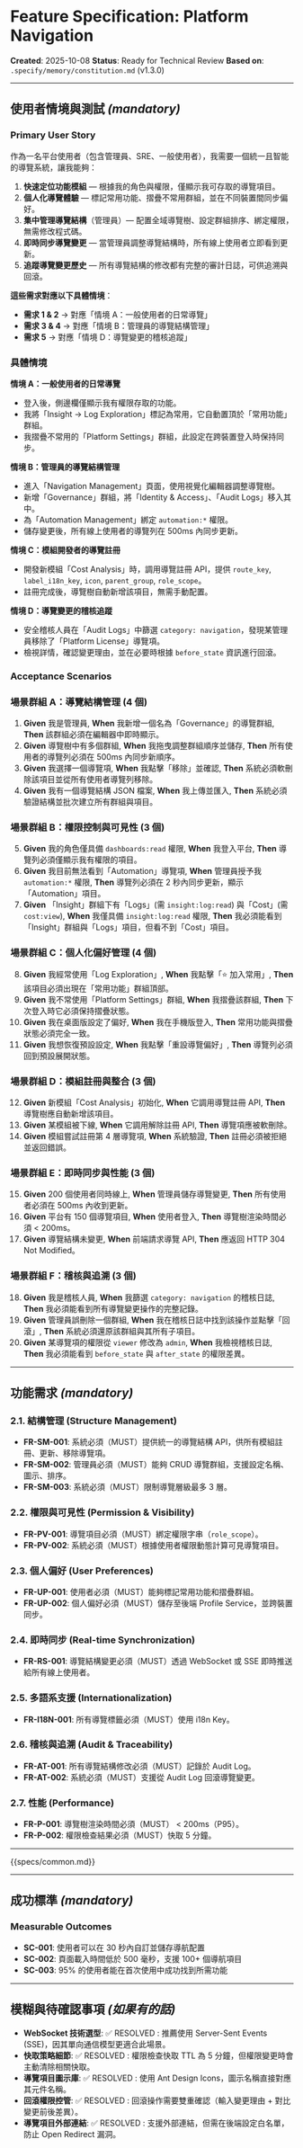 # Feature Specification: Platform Navigation

**Created**: 2025-10-08
**Status**: Ready for Technical Review
**Based on**: `.specify/memory/constitution.md` (v1.3.0)

---

## 使用者情境與測試 *(mandatory)*

### Primary User Story
作為一名平台使用者（包含管理員、SRE、一般使用者），我需要一個統一且智能的導覽系統，讓我能夠：
1. **快速定位功能模組** — 根據我的角色與權限，僅顯示我可存取的導覽項目。
2. **個人化導覽體驗** — 標記常用功能、摺疊不常用群組，並在不同裝置間同步偏好。
3. **集中管理導覽結構**（管理員）— 配置全域導覽樹、設定群組排序、綁定權限，無需修改程式碼。
4. **即時同步導覽變更** — 當管理員調整導覽結構時，所有線上使用者立即看到更新。
5. **追蹤導覽變更歷史** — 所有導覽結構的修改都有完整的審計日誌，可供追溯與回滾。

**這些需求對應以下具體情境**：
- **需求 1 & 2** → 對應「情境 A：一般使用者的日常導覽」
- **需求 3 & 4** → 對應「情境 B：管理員的導覽結構管理」
- **需求 5** → 對應「情境 D：導覽變更的稽核追蹤」

### 具體情境

**情境 A：一般使用者的日常導覽**
- 登入後，側邊欄僅顯示我有權限存取的功能。
- 我將「Insight → Log Exploration」標記為常用，它自動置頂於「常用功能」群組。
- 我摺疊不常用的「Platform Settings」群組，此設定在跨裝置登入時保持同步。

**情境 B：管理員的導覽結構管理**
- 進入「Navigation Management」頁面，使用視覺化編輯器調整導覽樹。
- 新增「Governance」群組，將「Identity & Access」、「Audit Logs」移入其中。
- 為「Automation Management」綁定 `automation:*` 權限。
- 儲存變更後，所有線上使用者的導覽列在 500ms 內同步更新。

**情境 C：模組開發者的導覽註冊**
- 開發新模組「Cost Analysis」時，調用導覽註冊 API，提供 `route_key`, `label_i18n_key`, `icon`, `parent_group`, `role_scope`。
- 註冊完成後，導覽樹自動新增該項目，無需手動配置。

**情境 D：導覽變更的稽核追蹤**
- 安全稽核人員在「Audit Logs」中篩選 `category: navigation`，發現某管理員移除了「Platform License」導覽項。
- 檢視詳情，確認變更理由，並在必要時根據 `before_state` 資訊進行回滾。

### Acceptance Scenarios

### 場景群組 A：導覽結構管理 (4 個)
1. **Given** 我是管理員, **When** 我新增一個名為「Governance」的導覽群組, **Then** 該群組必須在編輯器中即時顯示。
2. **Given** 導覽樹中有多個群組, **When** 我拖曳調整群組順序並儲存, **Then** 所有使用者的導覽列必須在 500ms 內同步新順序。
3. **Given** 我選擇一個導覽項, **When** 我點擊「移除」並確認, **Then** 系統必須軟刪除該項目並從所有使用者導覽列移除。
4. **Given** 我有一個導覽結構 JSON 檔案, **When** 我上傳並匯入, **Then** 系統必須驗證結構並批次建立所有群組與項目。

### 場景群組 B：權限控制與可見性 (3 個)
5. **Given** 我的角色僅具備 `dashboards:read` 權限, **When** 我登入平台, **Then** 導覽列必須僅顯示我有權限的項目。
6. **Given** 我目前無法看到「Automation」導覽項, **When** 管理員授予我 `automation:*` 權限, **Then** 導覽列必須在 2 秒內同步更新，顯示「Automation」項目。
7. **Given** 「Insight」群組下有「Logs」(需 `insight:log:read`) 與「Cost」(需 `cost:view`), **When** 我僅具備 `insight:log:read` 權限, **Then** 我必須能看到「Insight」群組與「Logs」項目，但看不到「Cost」項目。

### 場景群組 C：個人化偏好管理 (4 個)
8. **Given** 我經常使用「Log Exploration」, **When** 我點擊「⭐ 加入常用」, **Then** 該項目必須出現在「常用功能」群組頂部。
9. **Given** 我不常使用「Platform Settings」群組, **When** 我摺疊該群組, **Then** 下次登入時它必須保持摺疊狀態。
10. **Given** 我在桌面版設定了偏好, **When** 我在手機版登入, **Then** 常用功能與摺疊狀態必須完全一致。
11. **Given** 我想恢復預設設定, **When** 我點擊「重設導覽偏好」, **Then** 導覽列必須回到預設展開狀態。

### 場景群組 D：模組註冊與整合 (3 個)
12. **Given** 新模組「Cost Analysis」初始化, **When** 它調用導覽註冊 API, **Then** 導覽樹應自動新增該項目。
13. **Given** 某模組被下線, **When** 它調用解除註冊 API, **Then** 導覽項應被軟刪除。
14. **Given** 模組嘗試註冊第 4 層導覽項, **When** 系統驗證, **Then** 註冊必須被拒絕並返回錯誤。

### 場景群組 E：即時同步與性能 (3 個)
15. **Given** 200 個使用者同時線上, **When** 管理員儲存導覽變更, **Then** 所有使用者必須在 500ms 內收到更新。
16. **Given** 平台有 150 個導覽項目, **When** 使用者登入, **Then** 導覽樹渲染時間必須 < 200ms。
17. **Given** 導覽結構未變更, **When** 前端請求導覽 API, **Then** 應返回 HTTP 304 Not Modified。

### 場景群組 F：稽核與追溯 (3 個)
18. **Given** 我是稽核人員, **When** 我篩選 `category: navigation` 的稽核日誌, **Then** 我必須能看到所有導覽變更操作的完整記錄。
19. **Given** 管理員誤刪除一個群組, **When** 我在稽核日誌中找到該操作並點擊「回滾」, **Then** 系統必須還原該群組與其所有子項目。
20. **Given** 某導覽項的權限從 `viewer` 修改為 `admin`, **When** 我檢視稽核日誌, **Then** 我必須能看到 `before_state` 與 `after_state` 的權限差異。

---

## 功能需求 *(mandatory)*

### 2.1. 結構管理 (Structure Management)
- **FR-SM-001**: 系統必須（MUST）提供統一的導覽結構 API，供所有模組註冊、更新、移除導覽項。
- **FR-SM-002**: 管理員必須（MUST）能夠 CRUD 導覽群組，支援設定名稱、圖示、排序。
- **FR-SM-003**: 系統必須（MUST）限制導覽層級最多 3 層。

### 2.2. 權限與可見性 (Permission & Visibility)
- **FR-PV-001**: 導覽項目必須（MUST）綁定權限字串（`role_scope`）。
- **FR-PV-002**: 系統必須（MUST）根據使用者權限動態計算可見導覽項目。

### 2.3. 個人偏好 (User Preferences)
- **FR-UP-001**: 使用者必須（MUST）能夠標記常用功能和摺疊群組。
- **FR-UP-002**: 個人偏好必須（MUST）儲存至後端 Profile Service，並跨裝置同步。

### 2.4. 即時同步 (Real-time Synchronization)
- **FR-RS-001**: 導覽結構變更必須（MUST）透過 WebSocket 或 SSE 即時推送給所有線上使用者。

### 2.5. 多語系支援 (Internationalization)
- **FR-I18N-001**: 所有導覽標籤必須（MUST）使用 i18n Key。

### 2.6. 稽核與追溯 (Audit & Traceability)
- **FR-AT-001**: 所有導覽結構修改必須（MUST）記錄於 Audit Log。
- **FR-AT-002**: 系統必須（MUST）支援從 Audit Log 回滾導覽變更。

### 2.7. 性能 (Performance)
- **FR-P-001**: 導覽樹渲染時間必須（MUST） < 200ms（P95）。
- **FR-P-002**: 權限檢查結果必須（MUST）快取 5 分鐘。

---

{{specs/common.md}}

---

## 成功標準 *(mandatory)*

### Measurable Outcomes

- **SC-001**: 使用者可以在 30 秒內自訂並儲存導航配置
- **SC-002**: 頁面載入時間低於 500 毫秒，支援 100+ 個導航項目
- **SC-003**: 95% 的使用者能在首次使用中成功找到所需功能

---

## 模糊與待確認事項 *(如果有的話)*

- **WebSocket 技術選型**: ✅ RESOLVED : 推薦使用 Server-Sent Events (SSE)，因其單向通信模型更適合此場景。
- **快取策略細節**: ✅ RESOLVED : 權限檢查快取 TTL 為 5 分鐘，但權限變更時會主動清除相關快取。
- **導覽項目圖示庫**: ✅ RESOLVED : 使用 Ant Design Icons，圖示名稱直接對應其元件名稱。
- **回滾權限控管**: ✅ RESOLVED : 回滾操作需要雙重確認（輸入變更理由 + 對比變更前後差異）。
- **導覽項目外部連結**: ✅ RESOLVED : 支援外部連結，但需在後端設定白名單，防止 Open Redirect 漏洞。